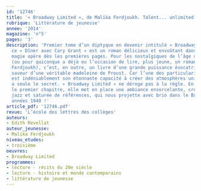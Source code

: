 ```yaml
---
id: '12746'
title: '« Broadway Limited », de Malika Ferdjoukh. Talent... unlimited !'
rubrique: 'Littérature de jeunesse'
annee: '2014'
magazine: 'n°5'
pages: '3'
description: 'Premier tome d’un diptyque en devenir intitulé « Broadway Limited »,
  ce « Dîner avec Cary Grant » est un roman délicieux et envoûtant dans lequel la
  magie opère dès les premières pages. Pour les nostalgiques de l’âge d’or d’Hollywood
  (ou pour quiconque a déjà eu l’occasion de lire, plus jeune, un roman de Malika
  Ferdjoukh), c’est, en outre, un livre d’une grande puissance évocatrice et à la
  saveur d’une véritable madeleine de Proust. Car l’une des particularités de la romancière
  est indéniablement son étonnante capacité à créer des atmosphères uniques dont elle
  a seule le secret. « Broadway Limited » ne déroge pas à la règle. En effet, dès
  le premier chapitre, elle met en place une ambiance ensorcelante, crépitante de
  jazz et saturée de références, qui nous projette avec brio dans le Broadway des
  années 1940 !'
article_pdf: '12746.pdf'
revue: 'L’école des lettres des collèges'
auteurs:
- Édith Revellat
auteur_jeunesse:
- Malika Ferdjoukh
niveau_etudes:
- troisième
oeuvres:
- Broadway Limited
programmes:
- lecture - récits du 20e siècle
- lecture - histoire et monde contemporains
- littérature de jeunesse
---
```

